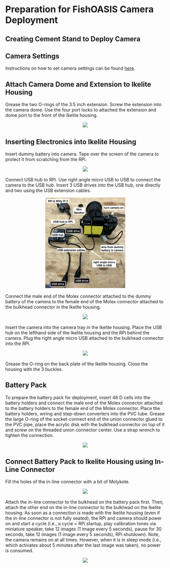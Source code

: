 # Preparation for FishOASIS Camera Deployment 

## Creating Cement Stand to Deploy Camera

## Camera Settings

Instructions on how to set camera settings can be found [here](/deployment/FishOASIS_camera_settings.md).

## Attach Camera Dome and Extension to Ikelite Housing

Grease the two O-rings of the 3.5 inch extension. Screw the extension into the camera dome. Use the four port locks to attached the extension and dome port to the front of the Ikelite housing.

<p align="center">
<img src="/hardware/images/IMG_0181.jpg" width="50%">
</p>

## Inserting Electronics into Ikelite Housing

Insert dummy battery into camera. Tape over the screen of the camera to protect it from scratching from the RPi.

<p align="center">
<img src="/hardware/images/IMG_0165.jpg" width="50%">
</p>

Connect USB hub to RPi. Use right angle micro USB to USB to connect the camera to the USB hub. Insert 3 USB drives into the USB hub, one directly and two using the USB extension cables.

<p align="center">
<img src="/hardware/images/IMG_0162.jpg" width="50%">
</p>

Connect the male end of the Molex connector attached to the dummy battery of the camera to the female end of the Molex connector attached to the bulkhead connector in the Ikelite housing. 

<p align="center">
<img src="/hardware/images/IMG_0171.jpg" width="50%">
</p>

Insert the camera into the camera tray in the Ikelite housing. Place the USB hub on the lefthand side of the Ikelite housing and the RPi behind the camera. Plug the right angle micro USB attached to the bulkhead connector into the RPi.

<p align="center">
<img src="/hardware/images/IMG_0143.jpg" width="50%">
</p>

Grease the O-ring on the back plate of the Ikelite housing. Close the housing with the 3 buckles.

## Battery Pack

To prepare the battery pack for deployment, insert 48 D cells into the battery holders and connect the male end of the Molex connector attached to the battery holders to the female end of the Molex connector. Place the battery holders, wiring and step-down converters into the PVC tube. Grease the large O-ring of the socket-connect end of the union connector glued to the PVC pipe, place the acrylic disk with the bulkhead connector on top of it and screw on the threaded union connector center. Use a strap wrench to tighten the connection.

<p align="center">
<img src="/hardware/images/IMG_0126.jpg" width="40%">
</p>

## Connect Battery Pack to Ikelite Housing using In-Line Connector

Fill the holes of the in-line connector with a bit of Molykote. 

<p align="center">
<img src="/hardware/images/IMG_0129.jpg" width="40%">
</p>

Attach the in-line connector to the bulkhead on the battery pack first. Then, attach the other end on the in-line connector to the bulkhead on the Ikelite housing. As soon as a connection is made with the Ikelite housing (even if the in-line connector is not fully seated), the RPi and camera should power on and start a cycle (i.e., a cycle = RPi startup, play calibration tones via miniature speaker, take 12 images (1 image every 5 seconds),  pause for 30 seconds, take 12 images (1 image every 5 seconds), RPi shutdown). Note, the camera remains on at all times. However, when it is in sleep mode (i.e., which activates about 5 minutes after the last image was taken), no power is consumed.

<p align="center">
<img src="/hardware/images/IMG_0184.jpg" width="40%">
</p>
